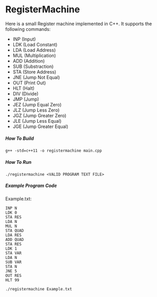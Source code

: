 # RegisterMachine

Here is a small Register machine implemented in C++. It supports the following commands:
* INP (Input)
* LDK (Load Constant)
* LDA (Load Address)
* MUL (Multiplication)
* ADD (Addition)
* SUB (Substraction)
* STA (Store Address)
* JNE (Jump Not Equal)
* OUT (Print Out)
* HLT (Halt)
* DIV (Divide)
* JMP (Jump)
* JEZ (Jump Equal Zero)
* JLZ (Jump Less Zero)
* JGZ (Jump Greater Zero)
* JLE (Jump Less Equal)
* JGE (Jump Greater Equal)

##### How To Build

```
g++ -std=c++11 -o registermachine main.cpp
```


##### How To Run

```
./registermachine <VALID PROGRAM TEXT FILE>
```

##### Example Program Code

Example.txt:

```
INP N
LDK 0
STA RES
LDA N
MUL N
STA QUAD
LDA RES
ADD QUAD
STA RES
LDK 1
STA VAR
LDA N
SUB VAR
STA N
JNE 5
OUT RES
HLT 99
```

```
./registermachine Example.txt
```
